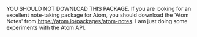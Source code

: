YOU SHOULD NOT DOWNLOAD THIS PACKAGE. If you are looking for an excellent note-taking package for Atom, you should download the 'Atom Notes' from https://atom.io/packages/atom-notes. I am just doing some experiments with the Atom API.